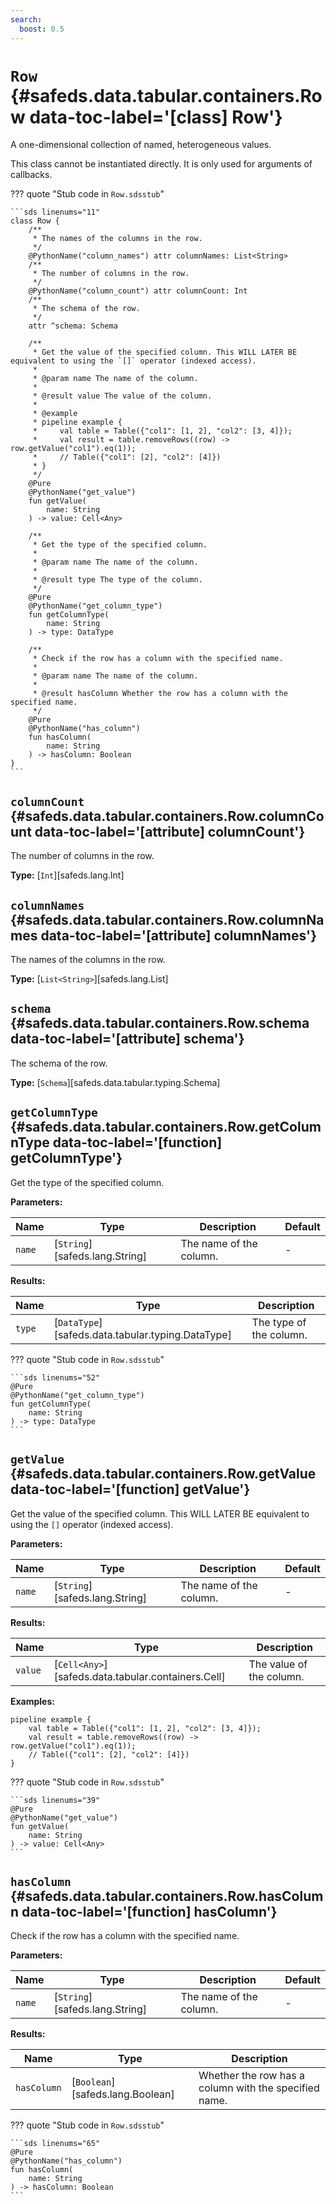 ```yaml
---
search:
  boost: 0.5
---
```


# <code class="doc-symbol doc-symbol-class"></code> `Row` {#safeds.data.tabular.containers.Row data-toc-label='[class] Row'}

A one-dimensional collection of named, heterogeneous values.

This class cannot be instantiated directly. It is only used for arguments of callbacks.

??? quote "Stub code in `Row.sdsstub`"

    ```sds linenums="11"
    class Row {
        /**
         * The names of the columns in the row.
         */
        @PythonName("column_names") attr columnNames: List<String>
        /**
         * The number of columns in the row.
         */
        @PythonName("column_count") attr columnCount: Int
        /**
         * The schema of the row.
         */
        attr ^schema: Schema

        /**
         * Get the value of the specified column. This WILL LATER BE equivalent to using the `[]` operator (indexed access).
         *
         * @param name The name of the column.
         *
         * @result value The value of the column.
         *
         * @example
         * pipeline example {
         *     val table = Table({"col1": [1, 2], "col2": [3, 4]});
         *     val result = table.removeRows((row) -> row.getValue("col1").eq(1));
         *     // Table({"col1": [2], "col2": [4]})
         * }
         */
        @Pure
        @PythonName("get_value")
        fun getValue(
            name: String
        ) -> value: Cell<Any>

        /**
         * Get the type of the specified column.
         *
         * @param name The name of the column.
         *
         * @result type The type of the column.
         */
        @Pure
        @PythonName("get_column_type")
        fun getColumnType(
            name: String
        ) -> type: DataType

        /**
         * Check if the row has a column with the specified name.
         *
         * @param name The name of the column.
         *
         * @result hasColumn Whether the row has a column with the specified name.
         */
        @Pure
        @PythonName("has_column")
        fun hasColumn(
            name: String
        ) -> hasColumn: Boolean
    }
    ```

## <code class="doc-symbol doc-symbol-attribute"></code> `columnCount` {#safeds.data.tabular.containers.Row.columnCount data-toc-label='[attribute] columnCount'}

The number of columns in the row.

**Type:** [`Int`][safeds.lang.Int]

## <code class="doc-symbol doc-symbol-attribute"></code> `columnNames` {#safeds.data.tabular.containers.Row.columnNames data-toc-label='[attribute] columnNames'}

The names of the columns in the row.

**Type:** [`List<String>`][safeds.lang.List]

## <code class="doc-symbol doc-symbol-attribute"></code> `schema` {#safeds.data.tabular.containers.Row.schema data-toc-label='[attribute] schema'}

The schema of the row.

**Type:** [`Schema`][safeds.data.tabular.typing.Schema]

## <code class="doc-symbol doc-symbol-function"></code> `getColumnType` {#safeds.data.tabular.containers.Row.getColumnType data-toc-label='[function] getColumnType'}

Get the type of the specified column.

**Parameters:**

| Name | Type | Description | Default |
|------|------|-------------|---------|
| `name` | [`String`][safeds.lang.String] | The name of the column. | - |

**Results:**

| Name | Type | Description |
|------|------|-------------|
| `type` | [`DataType`][safeds.data.tabular.typing.DataType] | The type of the column. |

??? quote "Stub code in `Row.sdsstub`"

    ```sds linenums="52"
    @Pure
    @PythonName("get_column_type")
    fun getColumnType(
        name: String
    ) -> type: DataType
    ```

## <code class="doc-symbol doc-symbol-function"></code> `getValue` {#safeds.data.tabular.containers.Row.getValue data-toc-label='[function] getValue'}

Get the value of the specified column. This WILL LATER BE equivalent to using the `[]` operator (indexed access).

**Parameters:**

| Name | Type | Description | Default |
|------|------|-------------|---------|
| `name` | [`String`][safeds.lang.String] | The name of the column. | - |

**Results:**

| Name | Type | Description |
|------|------|-------------|
| `value` | [`Cell<Any>`][safeds.data.tabular.containers.Cell] | The value of the column. |

**Examples:**

```sds hl_lines="3"
pipeline example {
    val table = Table({"col1": [1, 2], "col2": [3, 4]});
    val result = table.removeRows((row) -> row.getValue("col1").eq(1));
    // Table({"col1": [2], "col2": [4]})
}
```

??? quote "Stub code in `Row.sdsstub`"

    ```sds linenums="39"
    @Pure
    @PythonName("get_value")
    fun getValue(
        name: String
    ) -> value: Cell<Any>
    ```

## <code class="doc-symbol doc-symbol-function"></code> `hasColumn` {#safeds.data.tabular.containers.Row.hasColumn data-toc-label='[function] hasColumn'}

Check if the row has a column with the specified name.

**Parameters:**

| Name | Type | Description | Default |
|------|------|-------------|---------|
| `name` | [`String`][safeds.lang.String] | The name of the column. | - |

**Results:**

| Name | Type | Description |
|------|------|-------------|
| `hasColumn` | [`Boolean`][safeds.lang.Boolean] | Whether the row has a column with the specified name. |

??? quote "Stub code in `Row.sdsstub`"

    ```sds linenums="65"
    @Pure
    @PythonName("has_column")
    fun hasColumn(
        name: String
    ) -> hasColumn: Boolean
    ```
